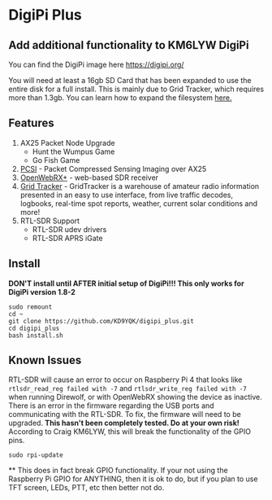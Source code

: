 # DigiPi Plus
## Add additional functionality to KM6LYW DigiPi

You can find the DigiPi image here https://digipi.org/

You will need at least a 16gb SD Card that has been expanded to use the entire disk for a full install.  This is mainly due to Grid Tracker, which requires more than 1.3gb. You can learn how to expand the filesystem [here.](extend_filesystem.md)

## Features
1. AX25 Packet Node Upgrade
   - Hunt the Wumpus Game
   - Go Fish Game
2. [PCSI](https://github.com/maqifrnswa/PCSI) - Packet Compressed Sensing Imaging over AX25
3. [OpenWebRX+](https://fms.komkon.org/OWRX/) - web-based SDR receiver
4. [Grid Tracker](https://gridtracker.org/) - GridTracker is a warehouse of amateur radio information presented in an easy to use interface, from live traffic decodes, logbooks, real-time spot reports, weather, current solar conditions and more!
5. RTL-SDR Support
   - RTL-SDR udev drivers
   - RTL-SDR APRS iGate

## Install
**DON'T install until AFTER initial setup of DigiPi!!! This only works for DigiPi version 1.8-2**
```
sudo remount
cd ~
git clone https://github.com/KD9YQK/digipi_plus.git
cd digipi_plus
bash install.sh
```

## Known Issues
RTL-SDR will cause an error to occur on Raspberry Pi 4 that looks like `rtlsdr_read_reg failed with -7` and `rtlsdr_write_reg failed with -7` when running Direwolf, or with OpenWebRX showing the device as inactive. There is an error in the firmware regarding the USB ports and communicating with the RTL-SDR. To fix, the firmware will need to be upgraded. **This hasn't been completely tested. Do at your own risk!** According to Craig KM6LYW, this will break the functionality of the GPIO pins.
   ```
   sudo rpi-update
   ```
** This does in fact break GPIO functionality. If your not using the Raspberry Pi GPIO for ANYTHING, then it is ok to do, but if you plan to use TFT screen, LEDs, PTT, etc then better not do.  
